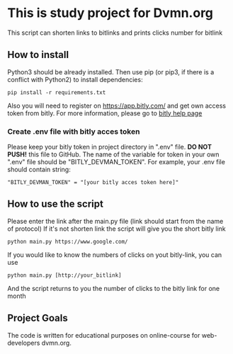 # This is study project for Dvmn.org

This script can shorten links to bitlinks and prints clicks number for bitlink

## How to install

Python3 should be already installed. Then use pip (or pip3, if there is a conflict with Python2) to install dependencies:
```
pip install -r requirements.txt
```

Also you will need to register on https://app.bitly.com/ and get own access token from bitly.
For more information, please go to [bitly help page](https://dev.bitly.com/docs/getting-started/introduction)

### Create .env file with bitly acces token
Please keep your bitly token in project directory in ".env" file. 
**DO NOT PUSH!** this file to GitHub. 
The name of the variable for token in your own ".env" file should be "BITLY_DEVMAN_TOKEN".
For example, your .env file should contain string:
```
"BITLY_DEVMAN_TOKEN" = "[your bitly acces token here]"
```





## How to use the script

Please enter the link after the main.py file (link should start from the name of protocol)
If it's not shorten link the script will give you the short bitly link 
```
python main.py https://www.google.com/
```
If you would like to know the numbers of clicks on yout bitly-link, you can use 
```
python main.py [http://your_bitlink]
```
And the script returns to you the number of clicks to the bitly link for one month
## Project Goals

The code is written for educational purposes on online-course for web-developers dvmn.org.
